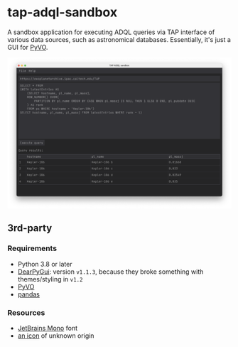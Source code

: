 # tap-adql-sandbox

A sandbox application for executing ADQL queries via TAP interface of various data sources, such as astronomical databases. Essentially, it's just a GUI for [PyVO](https://pypi.org/project/pyvo/).

![TAP ADQL sandbox](./misc/screenshot-main-macos.png "TAP ADQL sandbox")

## 3rd-party

### Requirements

- Python 3.8 or later
- [DearPyGui](https://pypi.org/project/dearpygui/): version `v1.1.3`, because they broke something with themes/styling in `v1.2`
- [PyVO](https://pypi.org/project/pyvo/)
- [pandas](https://pypi.org/project/pandas/)

### Resources

- [JetBrains Mono](https://www.jetbrains.com/lp/mono/) font
- [an icon](/src/tap-adql-sandbox/icons) of unknown origin

